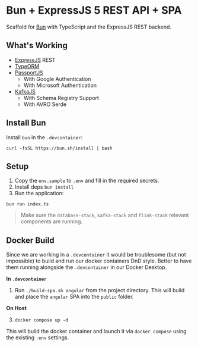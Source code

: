 # Bun + ExpressJS 5 REST API + SPA

Scaffold for [Bun](https://bun.sh) with TypeScript and the ExpressJS REST backend.

## What's Working

- [ExpressJS](https://expressjs.com) REST
- [TypeORM](https://typeorm.io) 
- [PassportJS](https://www.passportjs.org)
    - With Google Authentication
    - With Microsoft Authentication
- [KafkaJS](https://kafka.js.org)
    - With Schema Registry Support
    - With AVRO Serde 

## Install Bun
Install `bun` in the `.devcontainer`:

`curl -fsSL https://bun.sh/install | bash`

## Setup

1. Copy the `env.sample` to `.env` and fill in the required secrets.
2. Install deps `bun install`
2. Run the application:

`bun run index.ts`

> Make sure the `database-stack`, `kafka-stack` and `flink-stack` relevant components are running.

## Docker Build
Since we are working in a `.devcontainer` it would be troublesome (but not impossible) to build and run our docker containers DnD style.  Better to have them running alongside the `.devcontainer` in our Docker Desktop.

__In `.devcontainer`__

1. Run `./build-spa.sh angular` from the project directory.  This will build and place the `angular` SPA into the `public` folder.

__On Host__

3. `docker compose up -d`

This will build the docker container and launch it via `docker compose` using the existing `.env` settings.


